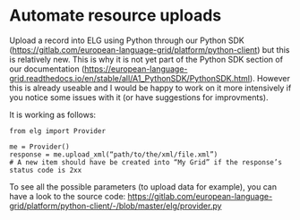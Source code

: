 
# Automate resource uploads


Upload a record into ELG using Python through our Python SDK
(https://gitlab.com/european-language-grid/platform/python-client) but
this is relatively new. This is why it is not yet part of the Python
SDK section of our documentation
(https://european-language-grid.readthedocs.io/en/stable/all/A1_PythonSDK/PythonSDK.html). However
this is already useable and I would be happy to work on it more
intensively if you notice some issues with it (or have suggestions for
improvments).

It is working as follows:

```
from elg import Provider

me = Provider()
response = me.upload_xml(“path/to/the/xml/file.xml”) 
# A new item should have be created into “My Grid” if the response’s status code is 2xx
```

To see all the possible parameters (to upload data for example), you can have a look to the source code: https://gitlab.com/european-language-grid/platform/python-client/-/blob/master/elg/provider.py
